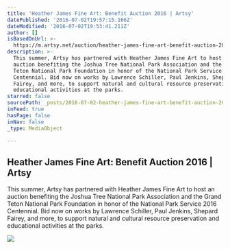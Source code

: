 ```yaml
---
title: 'Heather James Fine Art: Benefit Auction 2016 | Artsy'
datePublished: '2016-07-02T19:57:15.166Z'
dateModified: '2016-07-02T19:53:41.211Z'
author: []
isBasedOnUrl: >-
  https://m.artsy.net/auction/heather-james-fine-art-benefit-auction-2016?utm_medium=email&utm_campaign=7062119-Auction-07-02-16&utm_source=sailthru&utm_term=Auctions%20Newsletter
description: >-
  This summer, Artsy has partnered with Heather James Fine Art to host an
  auction benefiting the Joshua Tree National Park Association and the Grand
  Teton National Park Foundation in honor of the National Park Service 2016
  Centennial. Bid now on works by Lawrence Schiller, Paul Jenkins, Shepard
  Fairey, and more, to support natural and cultural resource preservation and
  educational activities at the parks.
starred: false
sourcePath: _posts/2016-07-02-heather-james-fine-art-benefit-auction-2016-or-artsy.md
inFeed: true
hasPage: false
inNav: false
_type: MediaObject

---
```

<article style=""><h1>Heather James Fine Art: Benefit Auction 2016 | Artsy</h1><p>This summer, Artsy has partnered with Heather James Fine Art to host an auction benefiting the Joshua Tree National Park Association and the Grand Teton National Park Foundation in honor of the National Park Service 2016 Centennial. Bid now on works by Lawrence Schiller, Paul Jenkins, Shepard Fairey, and more, to support natural and cultural resource preservation and educational activities at the parks.</p><img src="https://d32dm0rphc51dk.cloudfront.net/utuNgZNrQrAn0jL4fmjAEA/medium.jpg" /></article>